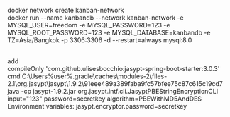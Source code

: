 docker network create kanban-network<br>
docker run --name kanbandb --network kanban-network -e MYSQL_USER=freedom -e MYSQL_PASSWORD=123 -e MYSQL_ROOT_PASSWORD=123 -e MYSQL_DATABASE=kanbandb -e TZ=Asia/Bangkok -p 3306:3306 -d --restart=always mysql:8.0<br><br>

add<br>
compileOnly 'com.github.ulisesbocchio:jasypt-spring-boot-starter:3.0.3'<br>
cmd C:\Users\%user%\.gradle\caches\modules-2\files-2.1\org.jasypt\jasypt\1.9.2\91eee489a389faba9fc57bfee75c87c615c19cd7<br>
java -cp jasypt-1.9.2.jar org.jasypt.intf.cli.JasyptPBEStringEncryptionCLI input="123" password=secretkey algorithm=PBEWithMD5AndDES
Environment variables: jasypt.encryptor.password=secretkey<br>
